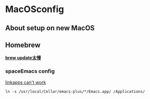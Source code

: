 # MacOSconfig

## About setup on new MacOS

## Homebrew 

[**brew update太慢**](https://www.zhihu.com/question/31360766)


### spaceEmacs config

[linkapps can't work](https://github.com/syl20bnr/spacemacs/issues/10578)

`ln -s /usr/local/Cellar/emacs-plus/*/Emacs.app/ /Applications/`
